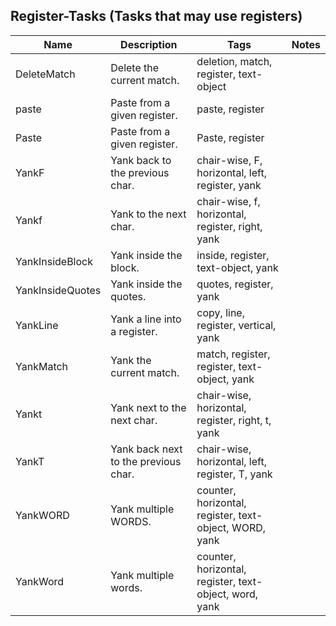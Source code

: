 ## Register-Tasks (Tasks that may use registers)
| Name | Description | Tags | Notes
| --- | -------- | -------- | -------- |
|DeleteMatch | Delete the current match. | deletion, match, register, text-object |
|paste | Paste from a given register. | paste, register |
|Paste | Paste from a given register. | Paste, register |
|YankF | Yank back to the previous char. | chair-wise, F, horizontal, left, register, yank |
|Yankf | Yank to the next char. | chair-wise, f, horizontal, register, right, yank |
|YankInsideBlock | Yank inside the block. | inside, register, text-object, yank |
|YankInsideQuotes | Yank inside the quotes. | quotes, register, yank |
|YankLine | Yank a line into a register. | copy, line, register, vertical, yank |
|YankMatch | Yank the current match. | match, register, register, text-object, yank |
|Yankt | Yank next to the next char. | chair-wise, horizontal, register, right, t, yank |
|YankT | Yank back next to the previous char. | chair-wise, horizontal, left, register, T, yank |
|YankWORD | Yank multiple WORDS. | counter, horizontal, register, text-object, WORD, yank |
|YankWord | Yank multiple words. | counter, horizontal, register, text-object, word, yank |